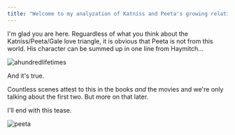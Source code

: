 ```yaml
---
title: "Welcome to my analyzation of Katniss and Peeta's growing relationship in The Hunger Games and Catching Fire"
---
```


I'm glad you are here. Reguardless of what you think about the Katniss/Peeta/Gale love triangle, it is obvious that Peeta is not from this world.  His character can be summed up in one line from Haymitch...

![ahundredlifetimes](https://user-images.githubusercontent.com/96784786/148598386-17c90411-8ee6-4731-b5ba-e581d43d823d.gif)

And it's true.

Countless scenes attest to this in the books _and_ the movies and we're only talking about the first two.  But more on that later.

 I'll end with this tease.

![peeta](https://user-images.githubusercontent.com/96784786/148599094-c6c17df7-bc1e-46f8-84e1-3d256359c073.gif)

